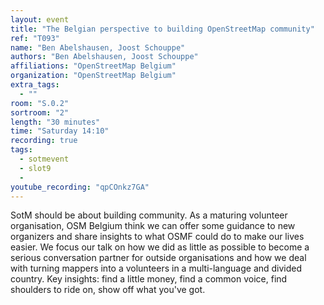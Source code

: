 ```yaml
---
layout: event
title: "The Belgian perspective to building OpenStreetMap community"
ref: "T093"
name: "Ben Abelshausen, Joost Schouppe"
authors: "Ben Abelshausen, Joost Schouppe"
affiliations: "OpenStreetMap Belgium"
organization: "OpenStreetMap Belgium"
extra_tags:
  - ""
room: "S.0.2"
sortroom: "2"
length: "30 minutes"
time: "Saturday 14:10"
recording: true
tags:
  - sotmevent
  - slot9
  - 
youtube_recording: "qpCOnkz7GA"
---
```

SotM should be about building community. As a maturing volunteer organisation, OSM Belgium think we can offer some guidance to new organizers and share insights to what OSMF could do to make our lives easier. We focus our talk on how we did as little as possible to become a serious conversation partner for outside organisations and how we deal with turning mappers into a volunteers in a multi-language and divided country. Key insights: find a little money, find a common voice, find shoulders to ride on, show off what you&#39;ve got.